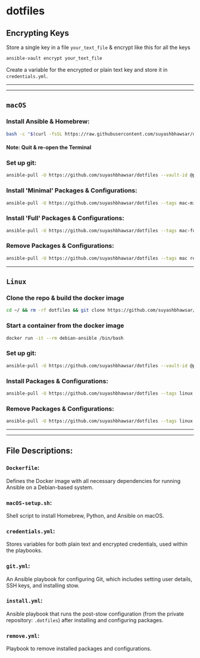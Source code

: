 # dotfiles

## Encrypting Keys
Store a single key in a file `your_text_file` & encrypt like this for all the keys

```bash
ansible-vault encrypt your_text_file
```

Create a variable for the encrypted or plain text key and store it in `credentials.yml`.

___
___

## `macOS`

### Install Ansible & Homebrew:

```bash
bash -c "$(curl -fsSL https://raw.githubusercontent.com/suyashbhawsar/dotfiles/main/macOS-setup.sh)"
```

#### Note: Quit & re-open the Terminal

### Set up git:

```bash
ansible-pull -U https://github.com/suyashbhawsar/dotfiles --vault-id @prompt --tags mac-minimal,mac-full git.yml
```

### Install 'Minimal' Packages & Configurations:

```bash
ansible-pull -U https://github.com/suyashbhawsar/dotfiles --tags mac-minimal install.yml
```

### Install 'Full' Packages & Configurations:

```bash
ansible-pull -U https://github.com/suyashbhawsar/dotfiles --tags mac-full install.yml
```

### Remove Packages & Configurations:

```bash
ansible-pull -U https://github.com/suyashbhawsar/dotfiles --tags mac remove.yml
```
___

## `Linux`

### Clone the repo & build the docker image

```bash
cd ~/ && rm -rf dotfiles && git clone https://github.com/suyashbhawsar/dotfiles.git && docker stop $(docker ps -a | grep "debian-ansible" | sed 's/\|/ /'|awk '{print $1}') | xargs docker rm && docker rmi debian-ansible && docker build -t debian-ansible .
```

### Start a container from the docker image

```bash
docker run -it --rm debian-ansible /bin/bash
```

### Set up git:

```bash
ansible-pull -U https://github.com/suyashbhawsar/dotfiles --vault-id @prompt --tags linux git.yml
```


### Install Packages & Configurations:

```bash
ansible-pull -U https://github.com/suyashbhawsar/dotfiles --tags linux install.yml
```


### Remove Packages & Configurations:

```bash
ansible-pull -U https://github.com/suyashbhawsar/dotfiles --tags linux remove.yml
```

___
___

## File Descriptions:

### `Dockerfile`:

Defines the Docker image with all necessary dependencies for running Ansible on a Debian-based system.

### `macOS-setup.sh`:

Shell script to install Homebrew, Python, and Ansible on macOS.

### `credentials.yml`:

Stores variables for both plain text and encrypted credentials, used within the playbooks.

### `git.yml`: 

An Ansible playbook for configuring Git, which includes setting user details, SSH keys, and installing stow.

### `install.yml`:

Ansible playbook that runs the post-stow configuration (from the private repository: `.dotfiles`) after installing and configuring packages.

### `remove.yml`:

Playbook to remove installed packages and configurations.
